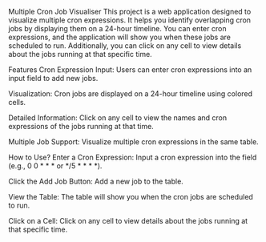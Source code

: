 Multiple Cron Job Visualiser
This project is a web application designed to visualize multiple cron expressions. It helps you identify overlapping cron jobs by displaying them on a 24-hour timeline. You can enter cron expressions, and the application will show you when these jobs are scheduled to run. Additionally, you can click on any cell to view details about the jobs running at that specific time.

Features
Cron Expression Input: Users can enter cron expressions into an input field to add new jobs.

Visualization: Cron jobs are displayed on a 24-hour timeline using colored cells.

Detailed Information: Click on any cell to view the names and cron expressions of the jobs running at that time.

Multiple Job Support: Visualize multiple cron expressions in the same table.

How to Use?
Enter a Cron Expression: Input a cron expression into the field (e.g., 0 0 * * * or */5 * * * *).

Click the Add Job Button: Add a new job to the table.

View the Table: The table will show you when the cron jobs are scheduled to run.

Click on a Cell: Click on any cell to view details about the jobs running at that specific time.
